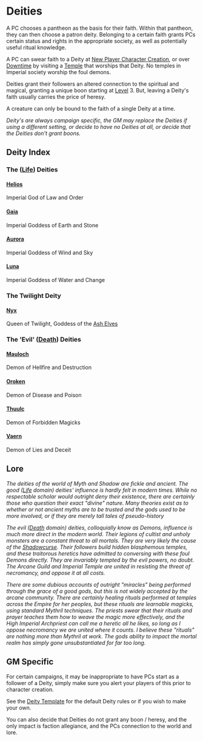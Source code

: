 # Deities

A PC chooses a pantheon as the basis for their faith. Within that pantheon, they can then choose a patron deity. Belonging to a certain faith grants PCs certain status and rights in the appropriate society, as well as potentially useful ritual knowledge.

A PC can swear faith to a Deity at [New Player Character Creation](../../Character%20Creation/New%20Player%20Character%20Creation.md), or over [Downtime](../../Player%20Characters/Derived%20Statistics/Level.md#Downtime) by visiting a [Temple](../../Items%20and%20Gear/Economy/Detailed%20Prices/Relevant%20Prices/Holy%20Temple.md) that worships that Deity. No temples in Imperial society worship the foul demons.

Deities grant their followers an altered connection to the spiritual and magical, granting a unique boon starting at [Level](../../Player%20Characters/Derived%20Statistics/Level.md) 3. But, leaving a Deity's faith usually carries the price of heresy.

A creature can only be bound to the faith of a single Deity at a time.

*Deity's are always campaign specific, the GM may replace the Deities if using a different setting, or decide to have no Deities at all, or decide that the Deities don't grant boons.*

## Deity Index

### The ([Life](../Spells/Spell%20Domains/Life.md)) Deities

#### [Helios](Notable%20Mithrinian%20Deities/Helios.md)

Imperial God of Law and Order

#### [Gaia](Notable%20Mithrinian%20Deities/Gaia.md)

Imperial Goddess of Earth and Stone

#### [Aurora](Notable%20Mithrinian%20Deities/Aurora.md)

Imperial Goddess of Wind and Sky

#### [Luna](Notable%20Mithrinian%20Deities/Luna.md)

Imperial Goddess of Water and Change

### The Twilight Deity

#### [Nyx](Notable%20Mithrinian%20Deities/Nyx.md)

Queen of Twilight, Goddess of the [Ash Elves](../../Player%20Characters/Ancenstries/Elf.md#Ash%20Elf%20(Cendraeri))

### The 'Evil' ([Death](../Spells/Spell%20Domains/Death.md)) Deities

#### [Mauloch](Notable%20Mithrinian%20Deities/Mauloch.md)

Demon of Hellfire and Destruction

#### [Oroken](Notable%20Mithrinian%20Deities/Oroken.md)

Demon of Disease and Poison

#### [Thuulc](Notable%20Mithrinian%20Deities/Thuulc.md)

Demon of Forbidden Magicks

#### [Vaern](Notable%20Mithrinian%20Deities/Vaern.md)

Demon of Lies and Deceit

## Lore

*The deities of the world of Myth and Shadow are fickle and ancient. The good ([Life](../Spells/Spell%20Domains/Life.md) domain) deities' influence is hardly felt in modern times. While no respectable scholar would outright deny their existence, there are certainly those who question their exact "divine" nature. Many theories exist as to whether or not ancient myths are to be trusted and the gods used to be more involved, or if they are merely tall tales of pseudo-history*

*The evil ([Death](../Spells/Spell%20Domains/Death.md) domain) deities, colloquially know as Demons, influence is much more direct in the modern world. Their legions of cultist and unholy monsters are a constant threat to all mortals. They are very likely the cause of the [Shadowcurse](../../Game%20Procedures/Hazards/Shadowcurse.md). Their followers build hidden blasphemous temples, and these traitorous heretics have admitted to conversing with these foul Demons directly. They are invariably tempted by the evil powers, no doubt. The Arcane Guild and Imperial Temple are united in resisting the threat of necromancy, and oppose it at all costs.*

*There are some dubious accounts of outright "miracles" being performed through the grace of a good gods, but this is not widely accepted by the arcane community. There are certainly healing rituals performed at temples across the Empire for her peoples, but these rituals are learnable magicks, using standard Mythril techniques. The priests swear that their rituals and prayer teaches them how to weave the magic more effectively, and the High Imperial Archpriest can call me a heretic all he likes, so long as I oppose necromancy we are united where it counts. I believe these "rituals" are nothing more than Mythril at work. The gods ability to impact the mortal realm has simply gone unsubstantiated for far too long.*

## GM Specific

For certain campaigns, it may be inappropriate to have PCs start as a follower of a Deity, simply make sure you alert your players of this prior to character creation.

See the [Deity Template](Deity%20Templates/Deity%20Template.md) for the default Deity rules or if you wish to make your own.

You can also decide that Deities do not grant any boon / heresy, and the only impact is faction allegiance, and the PCs connection to the world and lore.
